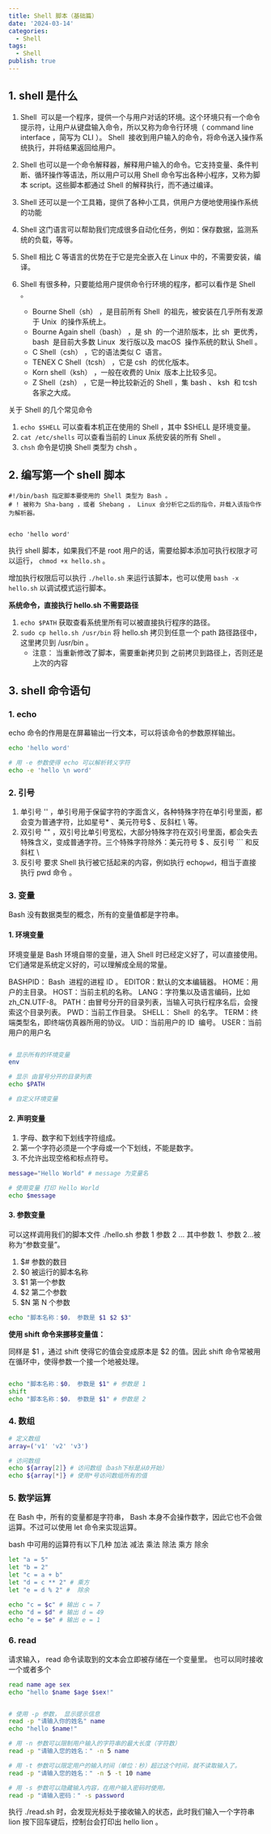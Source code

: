 ```yaml
---
title: Shell 脚本（基础篇）
date: '2024-03-14'
categories:
  - Shell
tags:
  - Shell
publish: true
---
```


## 1. shell 是什么

1. Shell  可以是一个程序，提供一个与用户对话的环境。这个环境只有一个命令提示符，让用户从键盘输入命令，所以又称为命令行环境（ command line interface ，简写为 CLI ）。 Shell  接收到用户输入的命令，将命令送入操作系统执行，并将结果返回给用户。

2. Shell 也可以是一个命令解释器，解释用户输入的命令。它支持变量、条件判断、循环操作等语法，所以用户可以用 Shell 命令写出各种小程序，又称为脚本 script。这些脚本都通过 Shell 的解释执行，而不通过编译。

3. Shell 还可以是一个工具箱，提供了各种小工具，供用户方便地使用操作系统的功能

4. Shell 这门语言可以帮助我们完成很多自动化任务，例如：保存数据，监测系统的负载，等等。

5. Shell 相比 C 等语言的优势在于它是完全嵌入在 Linux 中的，不需要安装，编译。

6. Shell 有很多种，只要能给用户提供命令行环境的程序，都可以看作是 Shell 。
   - Bourne Shell（sh） ，是目前所有 Shell  的祖先，被安装在几乎所有发源于 Unix  的操作系统上。
   - Bourne Again shell（bash） ，是 sh  的一个进阶版本，比 sh  更优秀， bash  是目前大多数 Linux  发行版以及 macOS  操作系统的默认 Shell 。
   - C Shell（csh） ，它的语法类似 C  语言。
   - TENEX C Shell（tcsh） ，它是 csh  的优化版本。
   - Korn shell（ksh） ，一般在收费的 Unix  版本上比较多见。
   - Z Shell（zsh） ，它是一种比较新近的 Shell ，集 bash 、 ksh  和 tcsh  各家之大成。

关于 Shell 的几个常见命令

1. `echo $SHELL` 可以查看本机正在使用的 Shell ，其中 $SHELL 是环境变量。
2. `cat /etc/shells` 可以查看当前的 Linux 系统安装的所有 Shell 。
3. `chsh` 命令是切换 Shell 类型为 chsh 。

## 2. 编写第一个 shell 脚本

```shell
#!/bin/bash 指定脚本要使用的 Shell 类型为 Bash 。
# ! 被称为 Sha-bang ，或者 Shebang ， Linux 会分析它之后的指令，并载入该指令作为解析器。


echo 'hello word'
```

执行 shell 脚本，如果我们不是 root 用户的话，需要给脚本添加可执行权限才可以运行， `chmod +x hello.sh` 。

增加执行权限后可以执行 `./hello.sh` 来运行该脚本，也可以使用 `bash -x hello.sh` 以调试模式运行脚本。

**系统命令，直接执行 hello.sh 不需要路径**

1. `echo $PATH` 获取查看系统里所有可以被直接执行程序的路径。
2. `sudo cp hello.sh /usr/bin` 将 hello.sh 拷贝到任意一个 path 路径路径中，这里拷贝到 /usr/bin 。
   - 注意： 当重新修改了脚本，需要重新拷贝到 之前拷贝到路径上，否则还是上次的内容

## 3. shell 命令语句

### 1. echo

echo 命令的作用是在屏幕输出一行文本，可以将该命令的参数原样输出。

```sh
echo 'hello word'

# 用 -e 参数使得 echo 可以解析转义字符
echo -e 'hello \n word'
```

### 2. 引号

1. 单引号 '' ，单引号用于保留字符的字面含义，各种特殊字符在单引号里面，都会变为普通字符，比如星号\* 、美元符号$ 、反斜杠 \ 等。
2. 双引号 "" ，双引号比单引号宽松，大部分特殊字符在双引号里面，都会失去特殊含义，变成普通字符。三个特殊字符除外：美元符号 $ 、反引号 ``` 和反斜杠 \
3. 反引号 要求 Shell 执行被它括起来的内容，例如执行 echo`pwd`，相当于直接执行 pwd 命令 。

### 3. 变量

Bash 没有数据类型的概念，所有的变量值都是字符串。

#### 1. 环境变量

环境变量是 Bash 环境自带的变量，进入 Shell 时已经定义好了，可以直接使用。它们通常是系统定义好的，可以理解成全局的常量。

BASHPID： Bash  进程的进程 ID 。
EDITOR：默认的文本编辑器。
HOME：用户的主目录。
HOST：当前主机的名称。
LANG：字符集以及语言编码，比如 zh_CN.UTF-8。
PATH：由冒号分开的目录列表，当输入可执行程序名后，会搜索这个目录列表。
PWD：当前工作目录。
SHELL： Shell  的名字。
TERM：终端类型名，即终端仿真器所用的协议。
UID：当前用户的 ID  编号。
USER：当前用户的用户名

```sh

# 显示所有的环境变量
env

# 显示 由冒号分开的目录列表
echo $PATH

# 自定义环境变量
```

#### 2. 声明变量

1. 字母、数字和下划线字符组成。
2. 第一个字符必须是一个字母或一个下划线，不能是数字。
3. 不允许出现空格和标点符号。

```sh
message="Hello World" # message 为变量名

# 使用变量 打印 Hello World
echo $message
```

#### 3. 参数变量

可以这样调用我们的脚本文件 ./hello.sh 参数 1 参数 2 ... 其中参数 1、参数 2...被称为“参数变量”。

1. $# 参数的数目
2. $0 被运行的脚本名称
3. $1 第一个参数
4. $2 第二个参数
5. $N 第 N 个参数

```sh
echo "脚本名称：$0， 参数是 $1 $2 $3"

```

**使用 shift 命令来挪移变量值：**

同样是 $1 ，通过 shift 使得它的值会变成原本是 $2 的值。因此 shift 命令常被用在循环中，使得参数一个接一个地被处理。

```sh

echo "脚本名称：$0， 参数是 $1" # 参数是 1
shift
echo "脚本名称：$0， 参数是 $1" # 参数是 2
```

### 4. 数组

```sh
# 定义数组
array=('v1' 'v2' 'v3')

# 访问数组
echo ${array[2]} # 访问数组（bash下标是从0开始）
echo ${array[*]} # 使用*号访问数组所有的值
```

### 5. 数学运算

在 Bash 中，所有的变量都是字符串， Bash 本身不会操作数字，因此它也不会做运算。不过可以使用 let 命令来实现运算。

bash 中可用的运算符有以下几种 加法 减法 乘法 除法 乘方 除余

```sh
let "a = 5"
let "b = 2"
let "c = a + b"
let "d = c ** 2" # 乘方
let "e = d % 2" #  除余

echo "c = $c" # 输出 c = 7
echo "d = $d" # 输出 d = 49
echo "e = $e" # 输出 e = 1
```

### 6. read

请求输入， read 命令读取到的文本会立即被存储在一个变量里。 也可以同时接收一个或者多个

```sh
read name age sex
echo "hello $name $age $sex!"


# 使用 -p 参数， 显示提示信息
read -p "请输入你的姓名" name
echo "hello $name!"

# 用 -n 参数可以限制用户输入的字符串的最大长度（字符数）
read -p "请输入您的姓名：" -n 5 name

# 用 -t 参数可以限定用户的输入时间（单位：秒）超过这个时间，就不读取输入了。
read -p "请输入您的姓名：" -n 5 -t 10 name

# 用 -s 参数可以隐藏输入内容，在用户输入密码时使用。
read -p "请输入密码：" -s password
```

执行 ./read.sh 时，会发现光标处于接收输入的状态，此时我们输入一个字符串 lion 按下回车键后，控制台会打印出 hello lion 。
